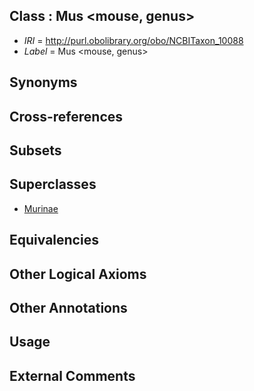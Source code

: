 
## Class : Mus <mouse, genus>

 * *IRI* = http://purl.obolibrary.org/obo/NCBITaxon_10088
 * *Label* = Mus <mouse, genus>

## Synonyms


## Cross-references


## Subsets


## Superclasses

 * [Murinae](../../NCBITaxon/07/NCBITaxon_39107.md)

## Equivalencies


## Other Logical Axioms


## Other Annotations


## Usage


## External Comments

